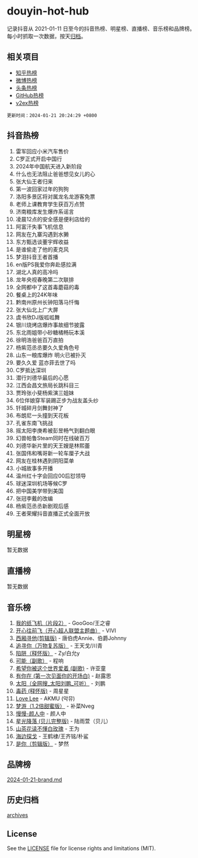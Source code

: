 # douyin-hot-hub

记录抖音从 2021-01-11 日至今的抖音热榜、明星榜、直播榜、音乐榜和品牌榜。每小时抓取一次数据，按天[归档](archives)。

## 相关项目

- [知乎热榜](https://github.com/lonnyzhang423/zhihu-hot-hub)
- [微博热榜](https://github.com/lonnyzhang423/weibo-hot-hub)
- [头条热榜](https://github.com/lonnyzhang423/toutiao-hot-hub)
- [GitHub热榜](https://github.com/lonnyzhang423/github-hot-hub)
- [v2ex热榜](https://github.com/lonnyzhang423/v2ex-hot-hub)


`更新时间：2024-01-21 20:24:29 +0800`

## 抖音热榜

1. 雷军回应小米汽车售价
1. C罗正式开启中国行
1. 2024年中国航天进入新阶段
1. 什么也无法阻止爸爸想见女儿的心
1. 张大仙王者归来
1. 第一波回家过年的狗狗
1. 洛阳多景区将对属龙名龙游客免票
1. 老师上课教育学生获百万点赞
1. 济南粮库发生爆炸系谣言
1. 凌晨12点的安全感是便利店给的
1. 阿富汗失事飞机信息
1. 网友在九寨沟遇到水獭
1. 东方甄选谈董宇辉收益
1. 是谁偷走了他的麦克风
1. 梦泪抖音王者首播
1. en版PS我爱你奔赴感拉满
1. 湖北人真的高冷吗
1. 龙年央视春晚第二次联排
1. 全网都中了这首毒蘑菇的毒
1. 餐桌上的24K年味
1. 黔南州原州长钟阳落马忏悔
1. 张大仙北上广大屏
1. 虞书欣DJ版呱呱舞
1. 银川烧烤店爆炸事故细节披露
1. 东北雨姐带小砂糖橘畅玩本溪
1. 徐明浩爸爸百万直拍
1. 杨紫范丞丞要久久爱角色号
1. 山东一粮库爆炸 明火已被扑灭
1. 要久久爱 蓝亦菲去世了吗
1. C罗抵达深圳
1. 潜行刘德华最后的心愿
1. 江西会昌文旅局长跳科目三
1. 贾玲张小斐杨紫演三姐妹
1. 6位伴娘穿军装踢正步为战友盖头纱
1. 钎城碎月剑舞封神了
1. 布朗尼一头撞到天花板
1. 孔雀东南飞挑战
1. 摇太阳李庚希被彭昱畅气到翻白眼
1. 幻兽帕鲁Steam同时在线破百万
1. 刘德华新片里的天王嫂是林熙蕾
1. 张国伟和嘴哥新一轮车厘子大战
1. 网友在桂林遇到阴阳菜单
1. 小城故事多开播
1. 温州红十字会回应00后怼领导
1. 球迷深圳机场等候C罗
1. 把中国美学带到美国
1. 张冠李戴的改编
1. 杨紫范丞丞新剧观后感
1. 王者荣耀抖音直播正式全面开放

## 明星榜

暂无数据

## 直播榜

暂无数据

## 音乐榜

1. [我的纸飞机（片段2）](https://sf6-cdn-tos.douyinstatic.com/obj/tos-cn-ve-2774/oM2ZrKcg2CD5AeRB2gkeXOFB1IxAGJdZPazYHf) - GooGoo/王之睿
1. [开心往前飞（开心超人联盟主题曲）](https://sf3-cdn-tos.douyinstatic.com/obj/tos-cn-ve-2774/9d8fb7c82cf1421fb93a9fe925275e0a) - VIVI
1. [西厢寻他(剪辑版)](https://sf6-cdn-tos.douyinstatic.com/obj/tos-cn-ve-2774/oUsAVfAQKlRNxEv5qxvIB8o5qmIWUcXbzJKJhw) - 唐伯虎Annie、伯爵Johnny
1. [追寻你（万物复苏版）](https://sf86-cdn-tos.douyinstatic.com/obj/tos-cn-ve-2774/oYeAZJsbjIDit9APmBg8u6uDUQnHmoCf3gbo74) - 王天戈/川青
1. [陷阱（释怀版）](https://sf3-cdn-tos.douyinstatic.com/obj/tos-cn-ve-2774/oE8C21LeZrzKLDFfQYgMzx4GAIHageG5IzayY7) - Zy/白允y
1. [可能（副歌）](https://sf86-cdn-tos.douyinstatic.com/obj/tos-cn-ve-2774/cde1731888894259b333569393c2fb51) - 程响
1. [希望你被这个世界爱着 (副歌)](https://sf3-cdn-tos.douyinstatic.com/obj/tos-cn-ve-2774/oUHCmWQfZlE3QQBKBeD8rCFLpJzPgCpImhsxMt) - 许亚童
1. [有你在 (第一次见面你的开场白)](https://sf6-cdn-tos.douyinstatic.com/obj/tos-cn-ve-2774/oAthrQ3ClJBfI57uBoFEgNDYtNCZ0TSYQQfxQ0) - 赵露思
1. [太阳（全网搜_太阳刘鹏_可听）](https://sf6-cdn-tos.douyinstatic.com/obj/tos-cn-ve-2774/ogWbyIQnlBFImVbeDocRdCIYtBHlbJXgfZMvgz) - 刘鹏
1. [毒药 (释怀版)](https://sf86-cdn-tos.douyinstatic.com/obj/tos-cn-ve-2774/oYILMEAzspdZBIzy4frJNB8ZHPHWAhiwowd4Ad) - 周星星
1. [Love Lee](https://sf6-cdn-tos.douyinstatic.com/obj/tos-cn-ve-2774/o05GbkJGbCBTdDnMtB0fwOYgkeZp23vrWQDQBS) - AKMU (악뮤)
1. [梦游（1.2倍甜蜜版）](https://sf3-cdn-tos.douyinstatic.com/obj/tos-cn-ve-2774/o4gyAUm8hwufoEABmwVIiQtHsFuGzAEEWtNMzo) - 补菜Nveg
1. [慢慢-颜人中](https://sf86-cdn-tos.douyinstatic.com/obj/tos-cn-ve-2774/ocjHNfBXdBxQNC8ZGAeoLMFTUgtBg8bkExunDC) - 颜人中
1. [星光降落 (贝儿完整版)](https://sf86-cdn-tos.douyinstatic.com/obj/tos-cn-ve-2774/okwB9hAwyAtsFFkFBzAX1hOOfQuIoMNs0W2Mwr) - 陆雨萱（贝儿）
1. [山茶花读不懂白玫瑰](https://sf3-cdn-tos.douyinstatic.com/obj/tos-cn-ve-2774/osfn8B7DktrRHEPJgPCfDbw7QDQEkwC16BxZg9) - 王为
1. [海边探戈](https://sf3-cdn-tos.douyinstatic.com/obj/tos-cn-ve-2774/os9gE0VQCGqt6VQkZDyBBYvfSDY0QFe3vVmubn) - 王鹤棣/王齐铭/朴鲨
1. [是你（剪辑版）](https://sf86-cdn-tos.douyinstatic.com/obj/tos-cn-ve-2774/46019dae783c4c969944217fe1cfafc4) - 梦然

## 品牌榜

[2024-01-21-brand.md](archives/2024-01-21-brand.md)

## 历史归档

[archives](archives)

## License

See the [LICENSE](LICENSE) file for license rights and limitations (MIT).
